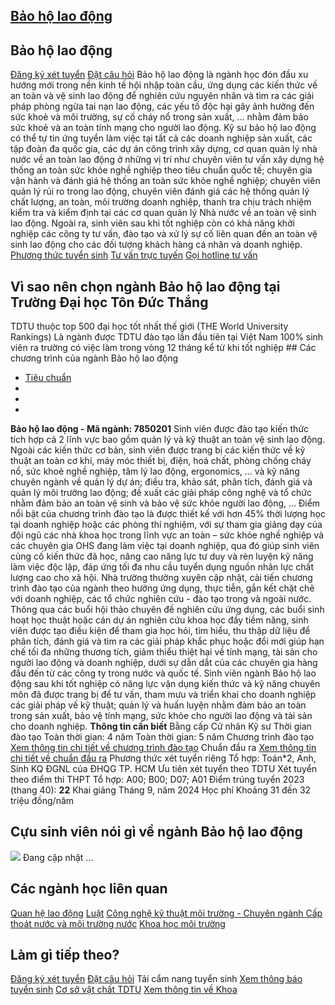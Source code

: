 
## [Bảo hộ lao động](/dai-hoc/nganh-hoc/bao-ho-lao-dong)
## Bảo hộ lao động
[Đăng ký xét tuyển](https://xettuyen.tdtu.edu.vn) 
[Đặt câu hỏi](../../../../) Bảo hộ lao động là ngành học đón đầu xu hướng mới trong nền kinh tế hội nhập
toàn cầu, ứng dụng các kiến thức về an toàn và vệ sinh lao động để nghiên cứu
nguyên nhân và tìm ra các giải pháp phòng ngừa tai nạn lao động, các yếu tố độc
hại gây ảnh hưởng đến sức khoẻ và môi trường, sự cố cháy nổ trong sản xuất, …
nhằm đảm bảo sức khoẻ và an toàn tính mạng cho người lao động. Kỹ sư bảo hộ lao động có thể tự tin ứng tuyển làm việc tại tất cả các doanh
nghiệp sản xuất, các tập đoàn đa quốc gia, các dự án công trình xây dựng, cơ
quan quản lý nhà nước về an toàn lao động ở những vị trí như chuyên viên tư vấn
xây dựng hệ thống an toàn sức khỏe nghề nghiệp theo tiêu chuẩn quốc tế; chuyên
gia vận hành và đánh giá hệ thống an toàn sức khỏe nghề nghiệp; chuyên viên quản
lý rủi ro trong lao động, chuyên viên đánh giá các hệ thống quản lý chất lượng,
an toàn, môi trường doanh nghiệp, thanh tra chịu trách nhiệm kiểm tra và kiểm
định tại các cơ quan quản lý Nhà nước về an toàn vệ sinh lao động. Ngoài ra,
sinh viên sau khi tốt nghiệp còn có khả năng khởi nghiệp các công ty tư vấn, đào
tạo và xử lý sự cố liên quan đến an toàn vệ sinh lao động cho các đối tượng
khách hàng cá nhân và doanh nghiệp.
[Phương thức tuyển sinh](../../../../dai-hoc/tuyen-sinh/phuong-thuc-2024) 
[Tư vấn trực tuyến](https://www.facebook.com/tuyensinhtdtu) 
[Gọi hotline tư vấn](../../../../hoc-tai-tdtu/ho-tro-sinh-vien) 
## Vì sao nên chọn ngành Bảo hộ lao động tại Trường Đại học Tôn Đức Thắng
 TDTU thuộc top 500 đại học tốt nhất thế giới (THE World University Rankings) Là ngành được TDTU đào tạo lần đầu tiên tại Việt Nam 100% sinh viên ra trường có việc làm trong vòng 12 tháng kể từ khi tốt nghiệp ## Các chương trình của ngành Bảo hộ lao động
* [Tiêu chuẩn](#tab-8mov4-1)
* 
* 
* 
**Bảo hộ lao động - Mã ngành: 7850201** Sinh viên được đào tạo kiến thức tích hợp cả 2 lĩnh vực bao gồm quản lý và kỹ
thuật an toàn vệ sinh lao động. Ngoài các kiến thức cơ bản, sinh viên được trang
bị các kiến thức về kỹ thuật an toàn cơ khí, máy móc thiết bị, điện, hoá chất,
phòng chống cháy nổ, sức khoẻ nghề nghiệp, tâm lý lao động, ergonomics, … và kỹ
năng chuyên ngành về quản lý dự án; điều tra, khảo sát, phân tích, đánh giá và
quản lý môi trường lao động; đề xuất các giải pháp công nghệ và tổ chức nhằm đảm
bảo an toàn vệ sinh và bảo vệ sức khỏe người lao động, … Điểm nổi bật của chương trình đào tạo là được thiết kế với hơn 45% thời lượng
học tại doanh nghiệp hoặc các phòng thí nghiệm, với sự tham gia giảng dạy của
đội ngũ các nhà khoa học trong lĩnh vực an toàn – sức khỏe nghề nghiệp và các
chuyên gia OHS đang làm việc tại doanh nghiệp, qua đó giúp sinh viên củng cố
kiến thức đã học, nâng cao năng lực tư duy và rèn luyện kỹ năng làm việc độc
lập, đáp ứng tối đa nhu cầu tuyển dụng nguồn nhân lực chất lượng cao cho xã hội. Nhà trường thường xuyên cập nhật, cải tiến chương trình đào tạo của ngành theo
hướng ứng dụng, thực tiễn, gắn kết chặt chẽ với doanh nghiệp, các tổ chức nghiên
cứu - đào tạo trong và ngoài nước. Thông qua các buổi hội thảo chuyên đề nghiên
cứu ứng dụng, các buổi sinh hoạt học thuật hoặc cán dự án nghiên cứu khoa học
đầy tiềm năng, sinh viên được tạo điều kiện để tham gia học hỏi, tìm hiểu, thu
thập dữ liệu để phân tích, đánh giá và tìm ra các giải pháp khắc phục hoặc đổi
mới giúp hạn chế tối đa những thương tích, giảm thiểu thiệt hại về tính mạng,
tài sản cho người lao động và doanh nghiệp, dưới sự dẫn dắt của các chuyên gia
hàng đầu đến từ các công ty trong nước và quốc tế. Sinh viên ngành Bảo hộ lao động sau khi tốt nghiệp có năng lực vận dụng kiến
thức và kỹ năng chuyên môn đã được trang bị để tư vấn, tham mưu và triển khai
cho doanh nghiệp các giải pháp về kỹ thuật; quản lý và huấn luyện nhằm đảm bảo
an toàn trong sản xuất, bảo vệ tính mạng, sức khỏe cho người lao động và tài sản
cho doanh nghiệp.
**Thông tin cần biết** Bằng cấp Cử nhân Kỹ sư
 Thời gian đào tạo Toàn thời gian: 4 năm Toàn thời gian: 5 năm
 Chương trình đào tạo [Xem thông tin chi tiết về chương trình đào
tạo](https://cktt-cdr.tdtu.edu.vn/chuongtrinhdaotao?type=tuyensinh&hedaotao=0)
 Chuẩn đầu ra [Xem thông tin chi tiết về chuẩn đầu
ra](https://cktt-cdr.tdtu.edu.vn/chuandaura?type=tuyensinh&hedaotao=0)
 Phương thức xét tuyển riêng Tổ hợp: Toán\*2, Anh, Sinh KQ ĐGNL của ĐHQG TP. HCM Ưu tiên xét tuyển theo TDTU
 Xét tuyển theo điểm thi THPT Tổ hợp: A00; B00; D07; A01 Điểm trúng tuyển 2023 (thang 40):  **22**
 Khai giảng Tháng 9, năm 2024
 Học phí Khoảng 31 đến 32 triệu đồng/năm
## Cựu sinh viên nói gì về ngành Bảo hộ lao động
![](https://admission.tdtu.edu.vn) Đang cập nhật ...
## Các ngành học liên quan
[Quan hệ lao động](../../../../dai-hoc/nganh-hoc/quan-he-lao-dong) 
[Luật](../../../../dai-hoc/nganh-hoc/luat) 
[Công nghệ kỹ thuật môi trường - Chuyên ngành Cấp thoát nước và môi trường nước](../../../../dai-hoc/nganh-hoc/cap-thoat-nuoc-va-moi-truong-nuoc) 
[Khoa học môi trường](../../../../dai-hoc/nganh-hoc/khoa-hoc-moi-truong) 
## Làm gì tiếp theo?
[Đăng ký xét tuyển](https://xettuyen.tdtu.edu.vn) 
[Đặt câu hỏi](../../../../) 
Tải cẩm nang tuyển sinh
[Xem thông báo tuyển sinh](../../../../dai-hoc/tuyen-sinh/phuong-thuc-2024) 
[Cơ sở vật chất TDTU](../../../../gioi-thieu/co-so-vat-chat) 
[Xem thông tin về Khoa](https://enlabsafe.tdtu.edu.vn/) 
